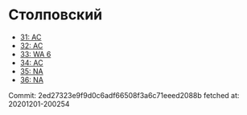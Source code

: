 # Столповский
- [31: AC](31.md)
- [32: AC](32.md)
- [33: WA 6](33.md)
- [34: AC](34.md)
- [35: NA](35.md)
- [36: NA](36.md)

Commit: 2ed27323e9f9d0c6adf66508f3a6c71eeed2088b
 fetched at: 20201201-200254
